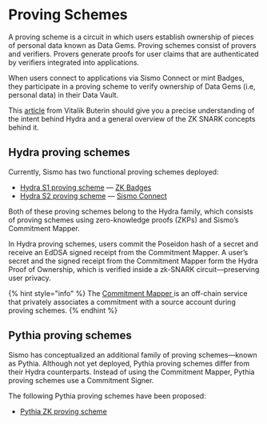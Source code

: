 # Proving Schemes

A proving scheme is a circuit in which users establish ownership of pieces of personal data known as Data Gems. Proving schemes consist of provers and verifiers. Provers generate proofs for user claims that are authenticated by verifiers integrated into applications.

When users connect to applications via Sismo Connect or mint Badges, they participate in a proving scheme to verify ownership of Data Gems (i.e, personal data) in their Data Vault.

This [article](https://vitalik.ca/general/2022/06/15/using\_snarks.html) from Vitalik Buterin should give you a precise understanding of the intent behind Hydra and a general overview of the ZK SNARK concepts behind it.

## Hydra proving schemes

Currently, Sismo has two functional proving schemes deployed:

* [Hydra S1 proving scheme](hydra-s1.md) — [ZK Badges](../../sismo-badges/)
* [Hydra S2 proving scheme](hydra-s2.md) — [Sismo Connect](../../../../discover-sismo-connect/empower-your-app.md)

Both of these proving schemes belong to the Hydra family, which consists of proving schemes using zero-knowledge proofs (ZKPs) and Sismo’s Commitment Mapper.

In Hydra proving schemes, users commit the Poseidon hash of a secret and receive an EdDSA signed receipt from the Commitment Mapper. A user’s secret and the signed receipt from the Commitment Mapper form the Hydra Proof of Ownership, which is verified inside a zk-SNARK circuit—preserving user privacy.

{% hint style="info" %}
The [Commitment Mapper ](../commitment-mapper.md)is an off-chain service that privately associates a commitment with a source account during proving schemes.
{% endhint %}

## Pythia proving schemes

Sismo has conceptualized an additional family of proving schemes—known as Pythia. Although not yet deployed, Pythia proving schemes differ from their Hydra counterparts. Instead of using the Commitment Mapper, Pythia proving schemes use a Commitment Signer.

The following Pythia proving schemes have been proposed:

* [Pythia ZK proving scheme](pythia-zk-proving-scheme.md)
